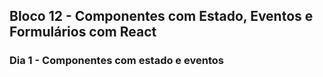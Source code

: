 ## Bloco 12 - Componentes com Estado, Eventos e Formulários com React
### Dia 1 - Componentes com estado e eventos
